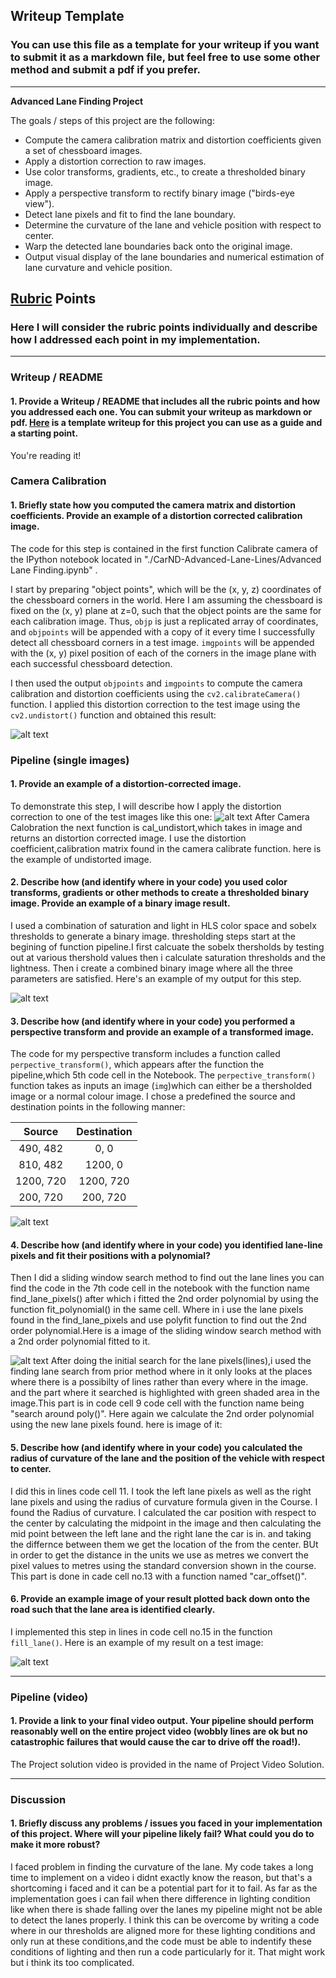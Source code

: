 ## Writeup Template

### You can use this file as a template for your writeup if you want to submit it as a markdown file, but feel free to use some other method and submit a pdf if you prefer.

---

**Advanced Lane Finding Project**

The goals / steps of this project are the following:

* Compute the camera calibration matrix and distortion coefficients given a set of chessboard images.
* Apply a distortion correction to raw images.
* Use color transforms, gradients, etc., to create a thresholded binary image.
* Apply a perspective transform to rectify binary image ("birds-eye view").
* Detect lane pixels and fit to find the lane boundary.
* Determine the curvature of the lane and vehicle position with respect to center.
* Warp the detected lane boundaries back onto the original image.
* Output visual display of the lane boundaries and numerical estimation of lane curvature and vehicle position.

[//]: # (Image References)

[image1]: ./examples/undistort_output.png "Undistorted"
[image2]: ./test_images/test1.jpg "Road Transformed"
[image3]: ./examples/binary_combo_example.jpg "Binary Example"
[image4]: ./examples/warped_straight_lines.jpg "Warp Example"
[image5]: ./examples/color_fit_lines.jpg "Fit Visual"
[image6]: ./examples/example_output.jpg "Output"
[video1]: ./project_video.mp4 "Video"

## [Rubric](https://review.udacity.com/#!/rubrics/571/view) Points

### Here I will consider the rubric points individually and describe how I addressed each point in my implementation.  

---

### Writeup / README

#### 1. Provide a Writeup / README that includes all the rubric points and how you addressed each one.  You can submit your writeup as markdown or pdf.  [Here](https://github.com/udacity/CarND-Advanced-Lane-Lines/blob/master/writeup_template.md) is a template writeup for this project you can use as a guide and a starting point.  

You're reading it!

### Camera Calibration

#### 1. Briefly state how you computed the camera matrix and distortion coefficients. Provide an example of a distortion corrected calibration image.

The code for this step is contained in the first function Calibrate camera of the IPython notebook located in "./CarND-Advanced-Lane-Lines/Advanced Lane Finding.ipynb" .  

I start by preparing "object points", which will be the (x, y, z) coordinates of the chessboard corners in the world. Here I am assuming the chessboard is fixed on the (x, y) plane at z=0, such that the object points are the same for each calibration image.  Thus, `objp` is just a replicated array of coordinates, and `objpoints` will be appended with a copy of it every time I successfully detect all chessboard corners in a test image.  `imgpoints` will be appended with the (x, y) pixel position of each of the corners in the image plane with each successful chessboard detection.  

I then used the output `objpoints` and `imgpoints` to compute the camera calibration and distortion coefficients using the `cv2.calibrateCamera()` function.  I applied this distortion correction to the test image using the `cv2.undistort()` function and obtained this result: 

![alt text][image1]

### Pipeline (single images)

#### 1. Provide an example of a distortion-corrected image.

To demonstrate this step, I will describe how I apply the distortion correction to one of the test images like this one:
![alt text][image2]
After Camera Calobration the next function is cal_undistort,which takes in image and returns an distortion corrected image. I use the distortion coefficient,calibration matrix found in the camera calibrate function.
here is the example of undistorted image.
#### 2. Describe how (and identify where in your code) you used color transforms, gradients or other methods to create a thresholded binary image.  Provide an example of a binary image result.

I used a combination of saturation and light in HLS color space  and sobelx thresholds to generate a binary image. thresholding steps start at the begining of function pipeline.I first calcuate the sobelx thersholds by testing out at various thershold values then i calculate saturation thresholds and the lightness. Then i create a combined binary image where all the three parameters are satisfied.  Here's an example of my output for this step.  

![alt text][image3]

#### 3. Describe how (and identify where in your code) you performed a perspective transform and provide an example of a transformed image.

The code for my perspective transform includes a function called `perpective_transform()`, which appears after the function the pipeline,which 5th code cell in the Notebook. The `perpective_transform()` function takes as inputs an image (`img`)which can either be a thersholded image or a normal colour image.  I chose a predefined the source and destination points in the following manner:


| Source        | Destination   | 
|:-------------:|:-------------:| 
| 490, 482      | 0, 0        | 
| 810, 482      | 1200, 0      |
| 1200, 720     | 1200, 720      |
| 200, 720      | 200, 720        |


![alt text][image4]

#### 4. Describe how (and identify where in your code) you identified lane-line pixels and fit their positions with a polynomial?

Then I did a sliding window search method to find out the lane lines you can find the code in the 7th code cell in the notebook with the function name find_lane_pixels() after which i fitted the 2nd order polynomial by using the function fit_polynomial() in the same cell. Where in i use the lane pixels found in the find_lane_pixels and use polyfit function to find out the 2nd order polynomial.Here is a image of the sliding window search method with a 2nd order polynomial fitted to it.

![alt text][image5]
After doing the initial search for the lane pixels(lines),i used the finding lane search from prior method where in it only looks at the places where there is a possibilty of lines rather than every where in the image. and the part where it searched is highlighted with green shaded area in the image.This part is in code cell 9 code cell with the function name being "search around poly()". Here again we calculate the 2nd order polynomial using the new lane pixels found.
here is image of it:

#### 5. Describe how (and identify where in your code) you calculated the radius of curvature of the lane and the position of the vehicle with respect to center.

I did this in lines code cell 11. I took the left lane pixels as well as the right lane pixels and using the radius of curvature formula given in the Course. I found the Radius of curvature. 
I calculated the car position with respect to the center by calculating the midpoint in the image and then calculating the mid point between the left lane and the right lane the car is in. and taking the differnce between them we get the location of the from the center. BUt in order to get the distance in the units we use as metres we convert the pixel values to metres using the standard conversion shown in the course. This part is done in cade cell no.13 with a function named "car_offset()". 

#### 6. Provide an example image of your result plotted back down onto the road such that the lane area is identified clearly.

I implemented this step in lines in code cell no.15 in the function `fill_lane()`.  Here is an example of my result on a test image:

![alt text][image6]

---

### Pipeline (video)

#### 1. Provide a link to your final video output.  Your pipeline should perform reasonably well on the entire project video (wobbly lines are ok but no catastrophic failures that would cause the car to drive off the road!).

The Project solution video is provided in the name of Project Video Solution.

---

### Discussion

#### 1. Briefly discuss any problems / issues you faced in your implementation of this project.  Where will your pipeline likely fail?  What could you do to make it more robust?

I faced problem in finding the curvature of the lane.
My code takes a long time to implement on a video i didnt exactly know the reason, but that's a shortcoming i faced and it can be a potential part for it to fail. 
As far as the implementation goes i can fail when there difference in lighting condition like when there is shade falling over the lanes my pipeline might not be able to detect the lanes properly.
I think this can be overcome by writing a code where in our thresholds are aligned more for these lighting conditions and only run at these conditions,and the code must be able to indentify these conditions of lighting and then run a code particularly for it. That might work but i think its too complicated.
